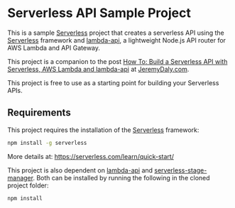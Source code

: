 # Serverless API Sample Project

This is a sample [Serverless](https://serverless.com) project that creates a serverless API using the [Serverless](https://serverless.com) framework and [lambda-api](https://github.com/jeremydaly/lambda-api), a lightweight Node.js API router for AWS Lambda and API Gateway.

This project is a companion to the post [How To: Build a Serverless API with Serverless, AWS Lambda and lambda-api](https://www.jeremydaly.com/build-serverless-api-serverless-aws-lambda-lambda-api) at [JeremyDaly.com](https://www.jeremydaly.com).

This project is free to use as a starting point for building your Serverless APIs.

## Requirements
This project requires the installation of the [Serverless](https://serverless.com) framework:

```bash
npm install -g serverless
```
More details at: https://serverless.com/learn/quick-start/

This project is also dependent on [lambda-api](https://github.com/jeremydaly/lambda-api) and [serverless-stage-manager](https://github.com/jeremydaly/serverless-stage-manager). Both can be installed by running the following in the cloned project folder:

```bash
npm install
```
